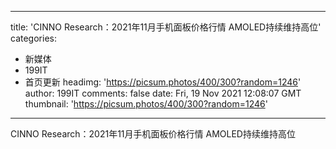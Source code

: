 
---
title: 'CINNO Research：2021年11月手机面板价格行情 AMOLED持续维持高位'
categories: 
 - 新媒体
 - 199IT
 - 首页更新
headimg: 'https://picsum.photos/400/300?random=1246'
author: 199IT
comments: false
date: Fri, 19 Nov 2021 12:08:07 GMT
thumbnail: 'https://picsum.photos/400/300?random=1246'
---

<div>   
CINNO Research：2021年11月手机面板价格行情 AMOLED持续维持高位  
</div>
            